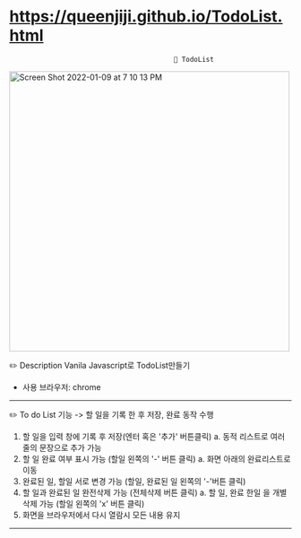 # https://queenjiji.github.io/TodoList.html
                                             📝 TodoList


<img width="500" alt="Screen Shot 2022-01-09 at 7 10 13 PM" src="https://user-images.githubusercontent.com/94300810/148677925-c5111e14-49a1-4536-88ae-f4113953eae0.png">

✏️ Description 
 Vanila Javascript로 TodoList만들기

* 사용 브라우저: chrome

------------------------------------------------------------

✏️ To do List 기능
-> 할 일을 기록 한 후 저장, 완료 동작 수행
   1) 할 일을 입력 창에 기록 후 저장(엔터 혹은 '추가' 버튼클릭)
         a. 동적 리스트로 여러줄의 문장으로 추가 가능
   2) 할 일 완료 여부 표시 가능 (할일 왼쪽의 '-' 버튼 클릭)
         a. 화면 아래의 완료리스트로 이동 
   3) 완료된 일, 할일 서로 변경 가능 (할일, 완료된 일 왼쪽의 '-'버튼 클릭)
   4) 할 일과 완료된 일 완전삭제 가능 (전체삭제 버튼 클릭)
         a.  할 일, 완료 한일 을 개별 삭제 가능 (할일 왼쪽의 'x' 버튼 클릭)
   5) 화면을 브라우저에서 다시 열람시 모든 내용 유지

--------------------------------------------------------------
